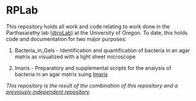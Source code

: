 # RPLab

This repository holds all work and code relating to work done in the Parthasarathy lab ([@rpLab](https://github.com/rplab)) at the University of Oregon. To date, this holds code and documentation for two major purposes:
1. Bacteria_in_Gels - Identification and quantification of bacteria in an agar matrix as visualized with a light sheet microscope

2. Imaris - Preparatory and supplemental scripts for the analysis of bacteria in an agar matrix suing [Imaris](https://imaris.oxinst.com/)

*This repository is the result of the combination of this repository and a [previously independent repository](https://github.com/phorve/Imaris_Prep).*
